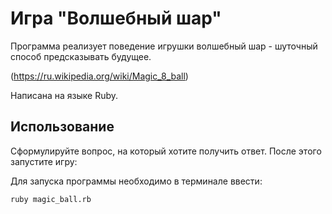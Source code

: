 # Игра "Волшебный шар"

Программа реализует поведение игрушки волшебный шар - шуточный способ предсказывать будущее.

(https://ru.wikipedia.org/wiki/Magic_8_ball)

Написана на языке Ruby. 

## Использование

Сформулируйте вопрос, на который хотите получить ответ. 
После этого запустите игру:

Для запуска программы необходимо в терминале ввести: 
```
ruby magic_ball.rb
```
